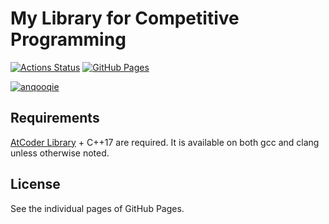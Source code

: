 # My Library for Competitive Programming

[![Actions Status](https://github.com/anqooqie/proconlib/workflows/verify/badge.svg)](https://github.com/anqooqie/proconlib/actions)
[![GitHub Pages](https://img.shields.io/static/v1?label=GitHub+Pages&message=My+Library+for+Competitive+Programming&color=brightgreen&logo=github)](https://anqooqie.github.io/proconlib/)

[![anqooqie](https://img.shields.io/endpoint?url=https%3A%2F%2Fatcoder-badges.now.sh%2Fapi%2Fatcoder%2Fjson%2Fanqooqie)](https://atcoder.jp/users/anqooqie)

## Requirements
[AtCoder Library](https://github.com/atcoder/ac-library) + C++17 are required.
It is available on both gcc and clang unless otherwise noted.

## License
See the individual pages of GitHub Pages.
